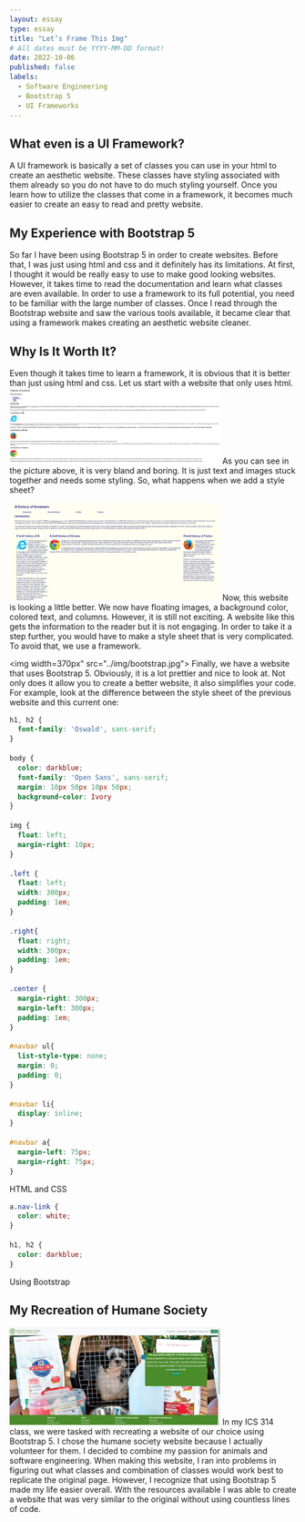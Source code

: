 ```yaml
---
layout: essay
type: essay
title: "Let’s Frame This Img"
# All dates must be YYYY-MM-DD format!
date: 2022-10-06
published: false
labels:
  - Software Engineering
  - Bootstrap 5
  - UI Frameworks
---
```

 
## What even is a UI Framework?
A UI framework is basically a set of classes you can use in your html to create an aesthetic website.  These classes have styling associated with them already so you do not have to do much styling yourself.  Once you learn how to utilize the classes that come in a framework, it becomes much easier to create an easy to read and pretty website.

## My Experience with Bootstrap 5
So far I have been using Bootstrap 5 in order to create websites.  Before that, I was just using html and css and it definitely has its limitations.  At first, I thought it would be really easy to use to make good looking websites.  However, it takes time to read the documentation and learn what classes are even available.  In order to use a framework to its full potential, you need to be familiar with the large number of classes.  Once I read through the Bootstrap website and saw the various tools available, it became clear that using a framework makes creating an aesthetic website cleaner.

## Why Is It Worth It?
Even though it takes time to learn a framework, it is obvious that it is better than just using html and css.  Let us start with a website that only uses html.  
<img width="370px" src="../img/justhtml.jpg">
As you can see in the picture above, it is very bland and boring.  It is just text and images stuck together and needs some styling.  So, what happens when we add a style sheet?

<img width="370px" src="../img/htmlcss.jpg">
Now, this website is looking a little better.  We now have floating images, a background color, colored text, and columns.  However, it is still not exciting.  A website like this gets the information to the reader but it is not engaging.  In order to take it a step further, you would have to make a style sheet that is very complicated.  To avoid that, we use a framework.

<img width=370px" src="../img/bootstrap.jpg">
Finally, we have a website that uses Bootstrap 5.  Obviously, it is a lot prettier and nice to look at.  Not only does it allow you to create a better website, it also simplifies your code.  For example, look at the difference between the style sheet of the previous website and this current one:

```css
h1, h2 {
  font-family: 'Oswald', sans-serif;
}

body {
  color: darkblue;
  font-family: 'Open Sans', sans-serif;
  margin: 10px 50px 10px 50px;
  background-color: Ivory
}

img {
  float: left;
  margin-right: 10px;
}

.left {
  float: left;
  width: 300px;
  padding: 1em;
}

.right{
  float: right;
  width: 300px;
  padding: 1em;
}

.center {
  margin-right: 300px;
  margin-left: 300px;
  padding: 1em;
}

#navbar ul{
  list-style-type: none;
  margin: 0;
  padding: 0;
}

#navbar li{
  display: inline;
}

#navbar a{
  margin-left: 75px;
  margin-right: 75px;
}
```
HTML and CSS

```css
a.nav-link {
  color: white;
}

h1, h2 {
  color: darkblue;
}
```
Using Bootstrap


## My Recreation of Humane Society
<img width="370px" src="../img/humane.jpg">
In my ICS 314 class, we were tasked with recreating a website of our choice using Bootstrap 5.  I chose the humane society website because I actually volunteer for them.  I decided to combine my passion for animals and software engineering.  When making this website, I ran into problems in figuring out what classes and combination of classes would work best to replicate the original page.  However, I recognize that using Bootstrap 5 made my life easier overall.  With the resources available I was able to create a website that was very similar to the original without using countless lines of code.

